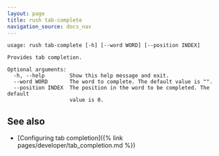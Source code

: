```yaml
---
layout: page
title: rush tab-complete
navigation_source: docs_nav
---
```


```
usage: rush tab-complete [-h] [--word WORD] [--position INDEX]

Provides tab completion.

Optional arguments:
  -h, --help        Show this help message and exit.
  --word WORD       The word to complete. The default value is "".
  --position INDEX  The position in the word to be completed. The default
                    value is 0.
```

## See also

- [Configuring tab completion]({% link pages/developer/tab_completion.md %})
